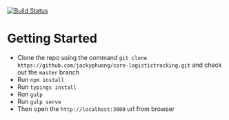 [![Build Status](https://travis-ci.org/jackyphuong/core-logistictracking.svg?branch=master)](https://travis-ci.org/jackyphuong/core-logistictracking)

# Getting Started
- Clone the repo using the command `git clone https://github.com/jackyphuong/core-logistictracking.git` and check out the `master` branch
- Run `npm install`
- Run `typings install`
- Run `gulp`
- Run `gulp serve`
- Then open the `http://localhost:3000` url from browser


